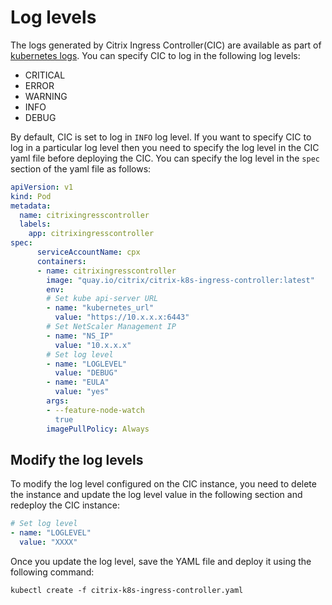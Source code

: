 # Log levels

The logs generated by Citrix Ingress Controller(CIC) are available as part of [kubernetes logs](https://kubernetes.io/docs/concepts/cluster-administration/logging/). You can specify CIC to log in the following log levels:

- CRITICAL
- ERROR
- WARNING
- INFO
- DEBUG

By default, CIC is set to log in `INFO` log level. If you want to specify CIC to log in a particular log level then you need to specify the log level in the CIC yaml file before deploying the CIC. You can specify the log level in the `spec` section of the yaml file as follows:

```YAML
apiVersion: v1
kind: Pod
metadata:
  name: citrixingresscontroller
  labels:
    app: citrixingresscontroller
spec:
      serviceAccountName: cpx
      containers:
      - name: citrixingresscontroller
        image: "quay.io/citrix/citrix-k8s-ingress-controller:latest"
        env:
        # Set kube api-server URL
        - name: "kubernetes_url"
          value: "https://10.x.x.x:6443"
        # Set NetScaler Management IP
        - name: "NS_IP"
          value: "10.x.x.x"
        # Set log level
        - name: "LOGLEVEL"
          value: "DEBUG"
        - name: "EULA"
          value: "yes"
        args:
        - --feature-node-watch
          true
        imagePullPolicy: Always
```

## Modify the log levels

To modify the log level configured on the CIC instance, you need to delete the instance and update the log level value in the following section and redeploy the CIC instance:

```YAML
# Set log level
- name: "LOGLEVEL"
  value: "XXXX"
```

Once you update the log level, save the YAML file and deploy it using the following command:

    kubectl create -f citrix-k8s-ingress-controller.yaml